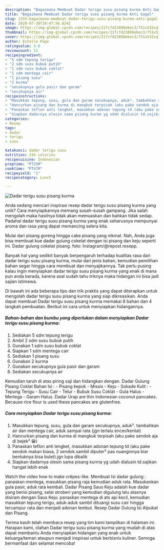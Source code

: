 ```yaml
---
description: "Bagaimana Membuat Dadar terigu susu pisang kurma Anti Gagal"
title: "Bagaimana Membuat Dadar terigu susu pisang kurma Anti Gagal"
slug: 1255-bagaimana-membuat-dadar-terigu-susu-pisang-kurma-anti-gagal
date: 2020-07-30T10:47:56.824Z
image: https://img-global.cpcdn.com/recipes/21fcfd23898ebec3/751x532cq70/dadar-terigu-susu-pisang-kurma-foto-resep-utama.jpg
thumbnail: https://img-global.cpcdn.com/recipes/21fcfd23898ebec3/751x532cq70/dadar-terigu-susu-pisang-kurma-foto-resep-utama.jpg
cover: https://img-global.cpcdn.com/recipes/21fcfd23898ebec3/751x532cq70/dadar-terigu-susu-pisang-kurma-foto-resep-utama.jpg
author: Estelle Page
ratingvalue: 3.6
reviewcount: 11
recipeingredient:
- "5 sdm tepung terigu"
- "2 sdm susu bubuk putih"
- "1 sdm susu bubuk coklat"
- "1 sdm mentega cair"
- "1 pisang susu"
- "2 kurma"
- "secukupnya gula pasir dan garam"
- "secukupnya air"
recipeinstructions:
- "Masukkan tepung, susu, gula dan garam secukupnya, aduk². tambahkan air dan mentega cair, aduk sampai rata (jgn terlalu encer/kental)"
- "Hancurkan pisang dan kurma di mangkuk terpisah (aku pake sendok aja di bejek² 😁)"
- "Panaskan teflon anti lengket, masukkan adonan tepung td (aku pake sendok makan biasa, 2 sendok.sambil diputer² pas nuanginnya biar bentuknya bisa bulet).jgn lupa dibalik"
- "Siapkan dadarnya olesin sama pisang kurma yg udah dialusin td.sajikan hangat lebih enak"
categories:
- Resep
tags:
- dadar
- terigu
- susu

katakunci: dadar terigu susu 
nutrition: 234 calories
recipecuisine: Indonesian
preptime: "PT25M"
cooktime: "PT47M"
recipeyield: "1"
recipecategory: Lunch

---
```



![Dadar terigu susu pisang kurma](https://img-global.cpcdn.com/recipes/21fcfd23898ebec3/751x532cq70/dadar-terigu-susu-pisang-kurma-foto-resep-utama.jpg)

Anda sedang mencari inspirasi resep dadar terigu susu pisang kurma yang unik? Cara menyiapkannya memang susah-susah gampang. Jika salah mengolah maka hasilnya tidak akan memuaskan dan bahkan tidak sedap. Padahal dadar terigu susu pisang kurma yang enak seharusnya mempunyai aroma dan rasa yang dapat memancing selera kita.

Mulai dari pisang goreng hingga cake pisang yang nikmat. Nah, Anda juga bisa membuat kue dadar gulung cokelat dengan isi pisang dan keju seperti ini. Dadar gulung cokelat pisang. foto: Instagram/@repost.resepp.

Banyak hal yang sedikit banyak berpengaruh terhadap kualitas rasa dari dadar terigu susu pisang kurma, mulai dari jenis bahan, kemudian pemilihan bahan segar hingga cara membuat dan menyajikannya. Tak perlu pusing kalau ingin menyiapkan dadar terigu susu pisang kurma yang enak di mana pun anda berada, karena asal sudah tahu triknya maka hidangan ini bisa jadi sajian istimewa.


Di bawah ini ada beberapa tips dan trik praktis yang dapat diterapkan untuk mengolah dadar terigu susu pisang kurma yang siap dikreasikan. Anda dapat membuat Dadar terigu susu pisang kurma memakai 8 bahan dan 4 langkah pembuatan. Berikut ini cara untuk menyiapkan hidangannya.

<!--inarticleads1-->

##### Bahan-bahan dan bumbu yang diperlukan dalam menyiapkan Dadar terigu susu pisang kurma:

1. Sediakan 5 sdm tepung terigu
1. Ambil 2 sdm susu bubuk putih
1. Gunakan 1 sdm susu bubuk coklat
1. Siapkan 1 sdm mentega cair
1. Sediakan 1 pisang susu
1. Gunakan 2 kurma
1. Gunakan secukupnya gula pasir dan garam
1. Sediakan secukupnya air


Kemudian taruh di atas piring saji dan hidangkan dengan. Dadar Gulung Pisang Coklat Bahan Isi : - Pisang kepok - Missis - Keju - Sokade Kulit : - Tepung Terigu - Susu Cair - Telur - Bubuk Susu Coklat - Gula Halus - Mertega - Garam Halus. Dadar Urap are thin Indonesian coconut pancakes. Because rice flour is used these pancakes are glutenfree. 

<!--inarticleads2-->

##### Cara menyiapkan Dadar terigu susu pisang kurma:

1. Masukkan tepung, susu, gula dan garam secukupnya, aduk². tambahkan air dan mentega cair, aduk sampai rata (jgn terlalu encer/kental)
1. Hancurkan pisang dan kurma di mangkuk terpisah (aku pake sendok aja di bejek² 😁)
1. Panaskan teflon anti lengket, masukkan adonan tepung td (aku pake sendok makan biasa, 2 sendok.sambil diputer² pas nuanginnya biar bentuknya bisa bulet).jgn lupa dibalik
1. Siapkan dadarnya olesin sama pisang kurma yg udah dialusin td.sajikan hangat lebih enak


Watch the video how to make crêpes-like. Membuat Isi dadar gulung : panaskan mentega, masukkan pisang raja kemudian aduk rata. Masukankan gula pasir, aduk rata kembali. Dadar Pisang Saus Keju adalah kue dadar yang berisi pisang, selai stroberi yang kemudian digulung lalu atasnya disiram dengan Saus Keju: panaskan mentega di ats api kecil, kemudian masukkan tepung terigu, aduk-aduk sambil dituangi susu cair hingga tercampur rata dan menjadi adonan lembut. Resep Dadar Gulung Isi Alpukat dan Pisang. 

Terima kasih telah membaca resep yang tim kami tampilkan di halaman ini. Harapan kami, olahan Dadar terigu susu pisang kurma yang mudah di atas dapat membantu Anda menyiapkan hidangan yang enak untuk keluarga/teman ataupun menjadi inspirasi untuk berbisnis kuliner. Semoga bermanfaat dan selamat mencoba!
